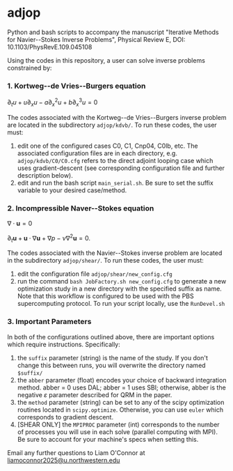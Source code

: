 # adjop
Python and bash scripts to accompany the manuscript "Iterative Methods for Navier--Stokes Inverse Problems", Physical Review E, DOI: 10.1103/PhysRevE.109.045108

Using the codes in this repository, a user can solve inverse problems constrained by:
### 1. Kortweg--de Vries--Burgers equation

$\partial_t u +u\partial_x u - a\partial_x^2u + b\partial_x^3 u = 0$

The codes associated with the Kortweg--de Vries--Burgers inverse problem are located in the subdirectory `adjop/kdvb/`. To run these codes, the user must:
1. edit one of the configured cases C0, C1, Cnp04, C0lb, etc. The associated configuration files are in each directory, e.g. `adjop/kdvb/C0/C0.cfg` refers to the direct adjoint looping case which uses gradient-descent (see corresponding configuration file and further description below).
2. edit and run the bash script `main_serial.sh`. Be sure to set the suffix variable to your desired case/method.

### 2. Incompressible Naver--Stokes equation

$\nabla\cdot\mathbf{u}=0$

$\partial_t \mathbf{u} +\mathbf{u}\cdot\nabla\mathbf{u} + \nabla p- \nu\nabla^2\mathbf{u} = 0$.

The codes associated with the Navier--Stokes inverse problem are located in the subdirectory `adjop/shear/`. To run these codes, the user must:
1. edit the configuration file `adjop/shear/new_config.cfg`
2. run the command `bash JobFactory.sh new_config.cfg` to generate a new optimization study in a new directory with the specified suffix as name. Note that this workflow is configured to be used with the PBS supercomputing protocol. To run your script locally, use the `RunDevel.sh`

### 3. Important Parameters
In both of the configurations outlined above, there are important options which require instructions. Specifically:
1. the `suffix` parameter (string) is the name of the study. If you don't change this between runs, you will overwrite the directory named `$suffix/`
2. the `abber` parameter (float) encodes your choice of backward integration method. abber = 0 uses DAL; abber = 1 uses SBI; otherwise, abber is the negative $\varepsilon$ parameter described for QRM in the paper.
3. the `method` parameter (string) can be set to any of the scipy optimization routines located in `scipy.optimize`. Otherwise, you can use `euler` which corresponds to gradient descent. 
4. [SHEAR ONLY] the `MPIPROC` parameter (int) corresponds to the number of processes you will use in each solve (parallel computing with MPI). Be sure to account for your machine's specs when setting this.

Email any further questions to Liam O'Connor at liamoconnor2025@u.northwestern.edu

